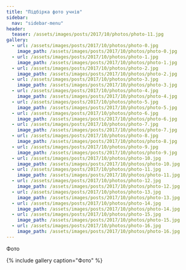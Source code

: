 ```yaml
---
title: "Підбірка фото учнів"
sidebar:
  nav: "sidebar-menu"
header:
  teaser: /assets/images/posts/2017/10/photos/photo-11.jpg
gallery:
  - url: /assets/images/posts/2017/10/photos/photo-0.jpg
    image_path: /assets/images/posts/2017/10/photos/photo-0.jpg
  - url: /assets/images/posts/2017/10/photos/photo-1.jpg
    image_path: /assets/images/posts/2017/10/photos/photo-1.jpg
  - url: /assets/images/posts/2017/10/photos/photo-2.jpg
    image_path: /assets/images/posts/2017/10/photos/photo-2.jpg
  - url: /assets/images/posts/2017/10/photos/photo-3.jpg
    image_path: /assets/images/posts/2017/10/photos/photo-3.jpg
  - url: /assets/images/posts/2017/10/photos/photo-4.jpg
    image_path: /assets/images/posts/2017/10/photos/photo-4.jpg
  - url: /assets/images/posts/2017/10/photos/photo-5.jpg
    image_path: /assets/images/posts/2017/10/photos/photo-5.jpg
  - url: /assets/images/posts/2017/10/photos/photo-6.jpg
    image_path: /assets/images/posts/2017/10/photos/photo-6.jpg
  - url: /assets/images/posts/2017/10/photos/photo-7.jpg
    image_path: /assets/images/posts/2017/10/photos/photo-7.jpg
  - url: /assets/images/posts/2017/10/photos/photo-8.jpg
    image_path: /assets/images/posts/2017/10/photos/photo-8.jpg
  - url: /assets/images/posts/2017/10/photos/photo-9.jpg
    image_path: /assets/images/posts/2017/10/photos/photo-9.jpg
  - url: /assets/images/posts/2017/10/photos/photo-10.jpg
    image_path: /assets/images/posts/2017/10/photos/photo-10.jpg
  - url: /assets/images/posts/2017/10/photos/photo-11.jpg
    image_path: /assets/images/posts/2017/10/photos/photo-11.jpg
  - url: /assets/images/posts/2017/10/photos/photo-12.jpg
    image_path: /assets/images/posts/2017/10/photos/photo-12.jpg
  - url: /assets/images/posts/2017/10/photos/photo-13.jpg
    image_path: /assets/images/posts/2017/10/photos/photo-13.jpg
  - url: /assets/images/posts/2017/10/photos/photo-14.jpg
    image_path: /assets/images/posts/2017/10/photos/photo-14.jpg
  - url: /assets/images/posts/2017/10/photos/photo-15.jpg
    image_path: /assets/images/posts/2017/10/photos/photo-15.jpg
  - url: /assets/images/posts/2017/10/photos/photo-16.jpg
    image_path: /assets/images/posts/2017/10/photos/photo-16.jpg
---
```


Фото

{% include gallery caption="Фото" %}
